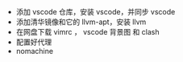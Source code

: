 * 添加 vscode 仓库，安装 vscode，并同步 vscode
* 添加清华镜像和它的 llvm-apt，安装 llvm
* 在网盘下载 vimrc ， vscode 背景图 和 clash
* 配置好代理
* nomachine

